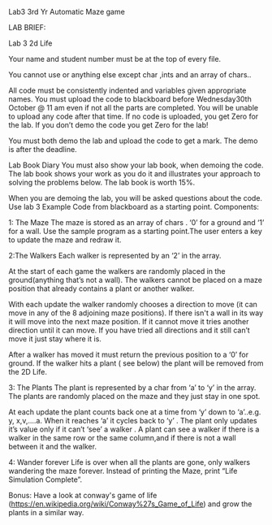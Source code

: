 

Lab3 3rd Yr Automatic Maze game

LAB BRIEF: 

Lab 3 2d Life 

Your name and student number must be at the top of every file.

You cannot use or anything else except char ,ints and an array of chars..

All code must be consistently indented and variables given appropriate names.
You must upload the code to blackboard before Wednesday30th October @ 11 am even if not all the parts are completed. You will be 
unable to upload any code after that time. If no code is uploaded, you get Zero for the lab. If you don’t demo the code you get 
Zero for the lab!

You must both demo the lab and upload the code to get a mark.
The demo is after the deadline.

Lab Book Diary
You must also show your lab book, when demoing the code. The lab book shows your work as you do it and illustrates your approach to 
solving the problems below. The lab book is worth 15%.

When you are demoing the lab, you will be asked questions about the code. Use lab 3 Example Code from blackboard as a starting point.
Components:

1: The Maze 
The maze is stored as an array of chars . ‘0’ for a ground and ‘1’ for a wall. Use the sample program as a starting point.The 
user enters a key to update the maze and redraw it.

2:The Walkers 
Each walker is represented by an ‘2’ in the array.

At the start of each game the walkers are randomly placed in the ground(anything that’s not a wall). The walkers cannot be placed on a 
maze position that already contains a plant or another walker. 

With each update the walker randomly chooses a direction to move (it can 
move in any of the 8 adjoining maze positions). If there isn't a wall in its way it will move into the next maze position. If it cannot 
move it tries another direction until it can move. If you have tried all directions and it still can’t move it just stay where it is. 

After a walker has moved it must return the previous position to a ‘0’ for ground.
If the walker hits a plant ( see below) the plant will be removed from the 2D Life.

3: The Plants
The plant is represented by a char from ‘a’ to ‘y’ in the array. The plants are randomly placed on the maze and they just stay in 
one spot. 

At each update the plant counts back one at a time from ‘y’ down to ‘a’..e.g. y, x,v,....a. When it reaches ‘a’ 
it cycles back to ‘y’ . The plant only updates it’s value only if it can’t ‘see’ a walker . A plant can see a walker if there 
is a walker in the same row or the same column,and if there is not a wall between it and the walker.

4: Wander forever 
Life is over when all the plants are gone, only walkers wandering the maze forever. Instead of printing the Maze, print 
“Life Simulation Complete”.

Bonus: Have a look at conway's game of life (https://en.wikipedia.org/wiki/Conway%27s_Game_of_Life) and grow the plants in a similar way.
